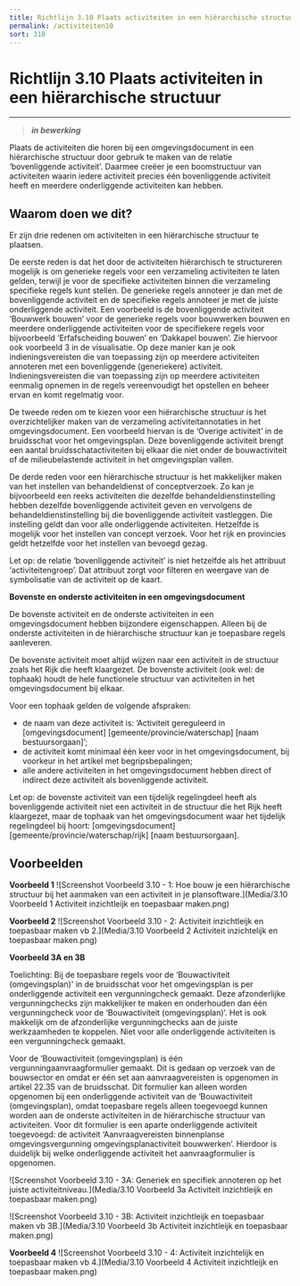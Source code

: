 ```yaml
---
title: Richtlijn 3.10 Plaats activiteiten in een hiërarchische structuur 
permalink: /activiteiten10
sort: 310
---
```


# Richtlijn 3.10 Plaats activiteiten in een hiërarchische structuur
----------------

> _**in bewerking**_

Plaats de activiteiten die horen bij een omgevingsdocument in een hiërarchische structuur door gebruik te maken van de relatie ‘bovenliggende activiteit’. Daarmee creëer je een boomstructuur van activiteiten waarin iedere activiteit precies één bovenliggende activiteit heeft en meerdere onderliggende activiteiten kan hebben.  

## Waarom doen we dit?

Er zijn drie redenen om activiteiten in een hiërarchische structuur te plaatsen. 

De eerste reden is dat het door de activiteiten hiërarchisch te structureren mogelijk is om generieke regels voor een verzameling activiteiten te laten gelden, terwijl je voor de specifieke activiteiten binnen die verzameling specifieke regels kunt stellen. De generieke regels annoteer je dan met de bovenliggende activiteit en de specifieke regels annoteer je met de juiste onderliggende activiteit. Een voorbeeld is de bovenliggende activiteit ‘Bouwwerk bouwen’ voor de generieke regels voor bouwwerken bouwen en meerdere onderliggende activiteiten voor de specifiekere regels voor bijvoorbeeld ‘Erfafscheiding bouwen’ en ‘Dakkapel bouwen’.  Zie hiervoor ook voorbeeld 3 in de visualisatie. Op deze manier kan je ook indieningsvereisten die van toepassing zijn op meerdere activiteiten annoteren met een bovenliggende (generiekere) activiteit. Indieningsvereisten die van toepassing zijn op meerdere activiteiten eenmalig opnemen in de regels vereenvoudigt het opstellen en beheer ervan en komt regelmatig voor. 

De tweede reden om te kiezen voor een hiërarchische structuur is het overzichtelijker maken van de verzameling activiteitannotaties in het omgevingsdocument. Een voorbeeld hiervan is de ‘Overige activiteit’ in de bruidsschat voor het omgevingsplan. Deze bovenliggende activiteit brengt een aantal bruidsschatactiviteiten bij elkaar die niet onder de bouwactiviteit of de milieubelastende activiteit in het omgevingsplan vallen.  

De derde reden voor een hiërarchische structuur is het makkelijker maken van het instellen van behandeldienst of conceptverzoek. Zo kan je bijvoorbeeld een reeks activiteiten die dezelfde behandeldienstinstelling hebben dezelfde bovenliggende activiteit geven en vervolgens de behandeldienstinstelling bij die bovenliggende activiteit vastleggen. Die instelling geldt dan voor alle onderliggende activiteiten. Hetzelfde is mogelijk voor het instellen van concept verzoek. Voor het rijk en provincies geldt hetzelfde voor het instellen van bevoegd gezag.  

Let op: de relatie ‘bovenliggende activiteit’ is niet hetzelfde als het attribuut ‘activiteitengroep’. Dat attribuut zorgt voor filteren en weergave van de symbolisatie van de activiteit op de kaart. 

**Bovenste en onderste activiteiten in een omgevingsdocument** 

De bovenste activiteit en de onderste activiteiten in een omgevingsdocument hebben bijzondere eigenschappen. Alleen bij de onderste activiteiten in de hiërarchische structuur kan je toepasbare regels aanleveren. 

De bovenste activiteit moet altijd wijzen naar een activiteit in de structuur zoals het Rijk die heeft klaargezet. De bovenste activiteit (ook wel: de tophaak) houdt de hele functionele structuur van activiteiten in het omgevingsdocument bij elkaar.  

Voor een tophaak gelden de volgende afspraken: 

- de naam van deze activiteit is: ‘Activiteit gereguleerd in [omgevingsdocument] [gemeente/provincie/waterschap] [naam bestuursorgaan]’; 
- de activiteit komt minimaal één keer voor in het omgevingsdocument, bij voorkeur in het artikel met begripsbepalingen; 
- alle andere activiteiten in het omgevingsdocument hebben direct of indirect deze activiteit als bovenliggende activiteit.  

Let op: de bovenste activiteit van een tijdelijk regelingdeel heeft als bovenliggende activiteit niet een activiteit in de structuur die het Rijk heeft klaargezet, maar de tophaak van het omgevingsdocument waar het tijdelijk regelingdeel bij hoort: [omgevingsdocument] [gemeente/provincie/waterschap/rijk] [naam bestuursorgaan]. 

**Voorbeelden**
----------------

**Voorbeeld 1**
![Screenshot Voorbeeld 3.10 - 1: Hoe bouw je een hiërarchische structuur bij het aanmaken van een activiteit in je plansoftware.](Media/3.10 Voorbeeld 1 Activiteit inzichtleijk en toepasbaar maken.png)

**Voorbeeld 2**
![Screenshot Voorbeeld 3.10 - 2: Activiteit inzichtleijk en toepasbaar maken vb 2.](Media/3.10 Voorbeeld 2 Activiteit inzichtelijk en toepasbaar maken.png)

**Voorbeeld 3A en 3B** 

Toelichting: Bij de toepasbare regels voor de ‘Bouwactiviteit (omgevingsplan)' in de bruidsschat voor het omgevingsplan is per onderliggende activiteit een vergunningcheck gemaakt. Deze afzonderlijke vergunningchecks zijn makkelijker te maken en onderhouden dan één vergunningcheck voor de ‘Bouwactiviteit (omgevingsplan)’. Het is ook makkelijk om de afzonderlijke vergunningchecks aan de juiste werkzaamheden te koppelen. Niet voor alle onderliggende activiteiten is een vergunningcheck gemaakt.  

Voor de ‘Bouwactiviteit (omgevingsplan) is één vergunningaanvraagformulier gemaakt. Dit is gedaan op verzoek van de bouwsector en omdat er één set aan aanvraagvereisten is opgenomen in artikel 22.35 van de bruidsschat. Dit formulier kan alleen worden opgenomen bij een onderliggende activiteit van de ‘Bouwactiviteit (omgevingsplan), omdat toepasbare regels alleen toegevoegd kunnen worden aan de onderste activiteiten in de hiërarchische structuur van activiteiten. Voor dit formulier is een aparte onderliggende activiteit toegevoegd: de activiteit ‘Aanvraagvereisten binnenplanse omgevingsvergunning omgevingsplanactiviteit bouwwerken’. Hierdoor is duidelijk bij welke onderliggende activiteit het aanvraagformulier is opgenomen. 

![Screenshot Voorbeeld 3.10 - 3A: Generiek en specifiek annoteren op het juiste activiteitniveau.](Media/3.10 Voorbeeld 3a Activiteit inzichtleijk en toepasbaar maken.png)

![Screenshot Voorbeeld 3.10 - 3B: Activiteit inzichtleijk en toepasbaar maken vb 3B.](Media/3.10 Voorbeeld 3b Activiteit inzichtleijk en toepasbaar maken.png)

**Voorbeeld 4**
![Screenshot Voorbeeld 3.10 - 4: Activiteit inzichtelijk en toepasbaar maken vb 4.](Media/3.10 Voorbeeld 4 Activiteit inzichtleijk en toepasbaar maken.png)
